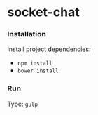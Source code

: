 # socket-chat

### Installation
Install project dependencies:
* `npm install`
* `bower install`

### Run
Type: `gulp`

